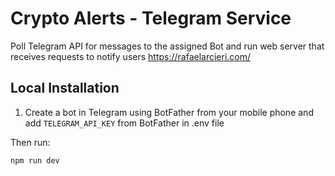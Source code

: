 # Crypto Alerts - Telegram Service
Poll Telegram API for messages to the assigned Bot and run web server that receives requests to notify users
https://rafaelarcieri.com/

## Local Installation
1. Create a bot in Telegram using BotFather from your mobile phone and add `TELEGRAM_API_KEY` from BotFather in .env file

Then run: 
```shell
npm run dev
```
